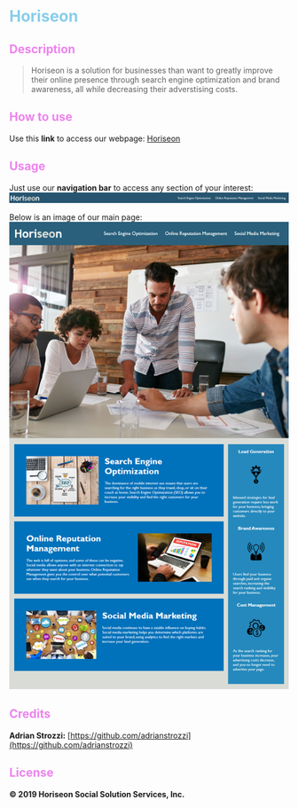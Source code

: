 # <span style="color:skyblue">**Horiseon**</span>

## <span style="color:violet">Description</span>

> Horiseon is a solution for businesses than want to greatly improve their online presence through search engine optimization and brand awareness, all while decreasing their adverstising costs.

## <span style="color:violet">How to use</span>

Use this **link** to access our webpage: [Horiseon](https://adrianstrozzi.github.io/Tec_01CodeRefactor/)

## <span style="color:violet">Usage</span>

Just use our **navigation bar** to access any section of your interest:  
![mainpage](assets/images/readme/navbar.png)

Below is an image of our main page:  
![mainpage](assets/images/readme/mainpage.png)

## <span style="color:violet">Credits</span>

**Adrian Strozzi:** [https://github.com/adrianstrozzi](https://github.com/adrianstrozzi)

## <span style="color:violet">License</span>

**© 2019 Horiseon Social Solution Services, Inc.**
